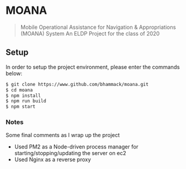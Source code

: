 # MOANA
> Mobile Operational Assistance for Navigation & Appropriations (MOANA) System
> An ELDP Project for the class of 2020

## Setup

In order to setup the project environment, please enter the commands below:

``` bash
$ git clone https://www.github.com/bhammack/moana.git
$ cd moana
$ npm install
$ npm run build 
$ npm start
```

### Notes
Some final comments as I wrap up the project
* Used PM2 as a Node-driven process manager for starting/stopping/updating the server on ec2
* Used Nginx as a reverse proxy